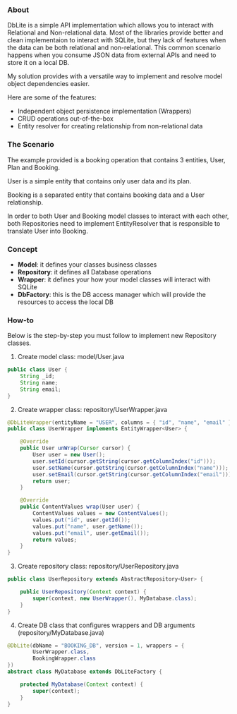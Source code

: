 ### About

DbLite is a simple API implementation which allows you to interact with Relational and Non-relational data.
Most of the libraries provide better and clean implementaion to interact with SQLite, but they lack of features when the data can be both relational and non-relational. This common scenario happens when you consume JSON data from external APIs and need to store it on a local DB.

My solution provides with a versatile way to implement and resolve model object dependencies easier.

Here are some of the features:
- Independent object persistence implementation (Wrappers)
- CRUD operations out-of-the-box
- Entity resolver for creating relationship from non-relational data

### The Scenario

The example provided is a booking operation that contains 3 entities, User, Plan and Booking.

User is a simple entity that contains only user data and its plan.

Booking is a separated entity that contains booking data and a User relationship.
 
In order to both User and Booking model classes to interact with each other, both Repositories need to implement EntityResolver that is responsible to translate User into Booking.
 
### Concept

- **Model**: it defines your classes business classes
- **Repository**: it defines all Database operations
- **Wrapper**: it defines your how your model classes will interact with SQLite
- **DbFactory**: this is the DB access manager which will provide the resources to access the local DB
 
### How-to

Below is the step-by-step you must follow to implement new Repository classes.

1. Create model class: model/User.java
```java
public class User {
    String _id;
    String name;
    String email;
}
```


2. Create wrapper class: repository/UserWrapper.java
```java
@DbLiteWrapper(entityName = "USER", columns = { "id", "name", "email" })
public class UserWrapper implements EntityWrapper<User> {

    @Override
    public User unWrap(Cursor cursor) {
        User user = new User();
        user.setId(cursor.getString(cursor.getColumnIndex("id")));
        user.setName(cursor.getString(cursor.getColumnIndex("name")));
        user.setEmail(cursor.getString(cursor.getColumnIndex("email")));
        return user;
    }

    @Override
    public ContentValues wrap(User user) {
        ContentValues values = new ContentValues();
        values.put("id", user.getId());
        values.put("name", user.getName());
        values.put("email", user.getEmail());
        return values;
    }
}
```

3. Create repository class: repository/UserRepository.java
```java
public class UserRepository extends AbstractRepository<User> {

    public UserRepository(Context context) {
        super(context, new UserWrapper(), MyDatabase.class);
    }
}
```


4. Create DB class that configures wrappers and DB arguments (repository/MyDatabase.java)
```java
@DbLite(dbName = "BOOKING_DB", version = 1, wrappers = {
        UserWrapper.class,
        BookingWrapper.class
})
abstract class MyDatabase extends DbLiteFactory {

    protected MyDatabase(Context context) {
        super(context);
    }
}
```